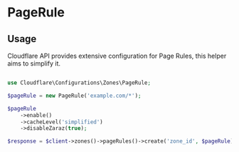 # PageRule

## Usage

Cloudflare API provides extensive configuration for Page Rules, this helper aims to simplify it.

```php [php]

use Cloudflare\Configurations\Zones\PageRule;

$pageRule = new PageRule('example.com/*');

$pageRule
    ->enable()
    ->cacheLevel('simplified')
    ->disableZaraz(true);

$response = $client->zones()->pageRules()->create('zone_id', $pageRule);

```
